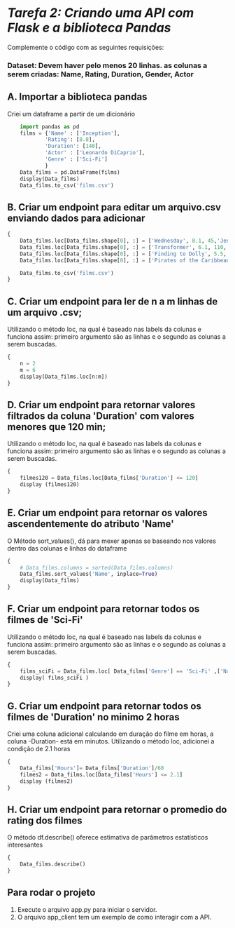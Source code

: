 # *Tarefa 2: Criando uma API com Flask e a biblioteca Pandas*

Complemente o código com as seguintes requisições:

### Dataset: Devem haver pelo menos 20 linhas. as colunas a serem criadas: Name, Rating, Duration, Gender, Actor

## A. Importar a biblioteca pandas

Criei um dataframe a partir de um dicionário

```python
    import pandas as pd
    films = {'Name' : ['Inception'],
            'Rating': [8.8],
            'Duration': [148],
            'Actor' : ['Leonardo DiCaprio'],
            'Genre' : ['Sci-Fi']
            }
    Data_films = pd.DataFrame(films)
    display(Data_films)
    Data_films.to_csv('films.csv')
```

## B. Criar um endpoint para editar um arquivo.csv enviando dados para adicionar

```python
{
    Data_films.loc[Data_films.shape[0], :] = ['Wednesday', 8.1, 45,'Jenna Ortega','Fantasy']
    Data_films.loc[Data_films.shape[0], :] = ['Transformer', 6.1, 110,'Robots','Adventure']
    Data_films.loc[Data_films.shape[0], :] = ['Finding to Dolly', 5.5, 121,'Nemo','Infantil']
    Data_films.loc[Data_films.shape[0], :] = ['Pirates of the Caribbean', 6.5, 151,'Capitan Sparrow','Adventure']

    Data_films.to_csv('films.csv')
} 
``` 

## C. Criar um endpoint para ler de n a m linhas de um arquivo .csv;


Utilizando o método loc, na qual é baseado nas labels da colunas e funciona assim: primeiro argumento são as linhas e o segundo as colunas a serem buscadas.

```python
{
    n = 2
    m = 6
    display(Data_films.loc[n:m])
} 
```
## D. Criar um endpoint para retornar valores filtrados da coluna 'Duration' com valores menores que 120 min;


Utilizando o método loc, na qual é baseado nas labels da colunas e funciona assim: primeiro argumento são as linhas e o segundo as colunas a serem buscadas.

```python
{
    filmes120 = Data_films.loc[Data_films['Duration'] <= 120]
    display (filmes120)
} 
```


## E. Criar um endpoint para retornar os valores ascendentemente do atributo 'Name'

O Método sort_values(), dá para mexer apenas se baseando nos valores dentro das colunas e linhas do dataframe 

```python
{
    # Data_films.columns = sorted(Data_films.columns)
    Data_films.sort_values('Name', inplace=True)
    display(Data_films)
}

```

## F. Criar um endpoint para retornar todos os filmes de 'Sci-Fi'

Utilizando o método loc, na qual é baseado nas labels da colunas e funciona assim: primeiro argumento são as linhas e o segundo as colunas a serem buscadas.

```python
{
    films_sciFi = Data_films.loc[ Data_films['Genre'] == 'Sci-Fi' ,['Name', 'Rating', 'Actor'] ] 
    display( films_sciFi )
} 
```

## G. Criar um endpoint para retornar todos os filmes de 'Duration' no minimo 2 horas

Criei uma coluna adicional calculando em duração do filme em horas, a coluna -Duration- está em minutos. Utilizando o método loc, adicionei a condição de 2.1 horas

```python
{
    Data_films['Hours']= Data_films['Duration']/60
    filmes2 = Data_films.loc[Data_films['Hours'] <= 2.1]
    display (filmes2)
} 
```

## H. Criar um endpoint para retornar o promedio do rating dos filmes

O método df.describe() oferece estimativa de parâmetros estatísticos interesantes

```python
{
    Data_films.describe()
} 
```

## Para rodar o projeto

1. Execute o arquivo app.py para iniciar o servidor.
2. O arquivo app_client tem um exemplo de como interagir com a API.